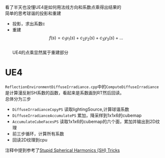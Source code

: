 看了半天也没懂UE4是如何用法线方向和系数点乘得出结果的  
简单的思考球谐的投影和重建  
* 投影，求出系数c
* 重建  
$$
f(s)=c_1y_1(s)+c_2y_2(s)+c_3y_3(s)+...
$$  
UE4的点乘显然属于重建部分

# UE4
`ReflectionEnvironmentDiffuseIrradiance.cpp`中的`ComputeDiffuseIrradiance`是计算漫反射SH系数的函数，看起来是系数画到RT然后回读。  
总体分为三步
* `DiffuseIrradianceCopyPS`  读取lightingSource,计算球谐系数
* `DiffuseIrradianceAccumulatePS`  累加，降采样到1x1x6的cubemap
* `AccumulateCubeFacesPS`  读取1x1x6的cubemap的六个面，累加并输出到2D纹理
* 前三步循环，计算所有系数
* 回读2D纹理到cpu

注释中提到参考了[Stupid Spherical Harmonics (SH) Tricks](https://www.ppsloan.org/publications/StupidSH36.pdf)  